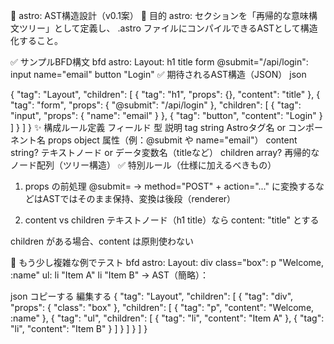 🧠 astro: AST構造設計（v0.1案）
🎯 目的
astro: セクションを「再帰的な意味構文ツリー」として定義し、
.astro ファイルにコンパイルできるASTとして構造化すること。

✅ サンプルBFD構文
bfd
astro:
  Layout:
    h1 title
    form @submit="/api/login":
      input name="email"
      button "Login"
✅ 期待されるAST構造（JSON）
json

{
  "tag": "Layout",
  "children": [
    {
      "tag": "h1",
      "props": {},
      "content": "title"
    },
    {
      "tag": "form",
      "props": {
        "@submit": "/api/login"
      },
      "children": [
        {
          "tag": "input",
          "props": { "name": "email" }
        },
        {
          "tag": "button",
          "content": "Login"
        }
      ]
    }
  ]
}
✨ 構成ルール定義
フィールド	型	説明
tag	string	Astroタグ名 or コンポーネント名
props	object	属性（例：@submit や name="email"）
content	string?	テキストノード or データ変数名（titleなど）
children	array?	再帰的なノード配列（ツリー構造）
✅ 特別ルール（仕様に加えるべきもの）
1. props の前処理
@submit= → method="POST" + action="..." に変換するなどはASTではそのまま保持、変換は後段（renderer）

2. content vs children
テキストノード（h1 title）なら content: "title" とする

children がある場合、content は原則使わない

🧪 もう少し複雑な例でテスト
bfd
astro:
  Layout:
    div class="box":
      p "Welcome, :name"
      ul:
        li "Item A"
        li "Item B"
→ AST（簡略）：

json
コピーする
編集する
{
  "tag": "Layout",
  "children": [
    {
      "tag": "div",
      "props": { "class": "box" },
      "children": [
        {
          "tag": "p",
          "content": "Welcome, :name"
        },
        {
          "tag": "ul",
          "children": [
            { "tag": "li", "content": "Item A" },
            { "tag": "li", "content": "Item B" }
          ]
        }
      ]
    }
  ]
}